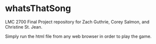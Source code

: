 # whatsThatSong
LMC 2700 Final Project repository for Zach Guthrie, Corey Salmon, and Christine St. Jean.

Simply run the html file from any web browser in order to play the game.
